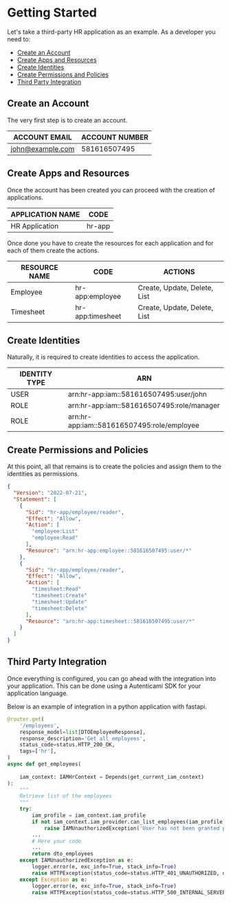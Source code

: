 # Getting Started

Let's take a third-party HR application as an example. As a developer you need to:

- [Create an Account](#create-an-account)
- [Create Apps and Resources](#create-apps-and-resources)
- [Create Identities](#create-identities)
- [Create Permissions and Policies](#create-permissions-and-policies)
- [Third Party Integration](#third-party-integration)

## Create an Account

The very first step is to create an account.

| ACCOUNT EMAIL    | ACCOUNT NUMBER |
|------------------|----------------|
| john@example.com | 581616507495   |

## Create Apps and Resources

Once the account has been created you can proceed with the creation of applications.

| APPLICATION NAME | CODE   |
|------------------|--------|
| HR Application   | hr-app |

Once done you have to create the resources for each application and for each of them create the actions.

| RESOURCE NAME | CODE             | ACTIONS                      |
|---------------|------------------|------------------------------|
| Employee      | hr-app:employee  | Create, Update, Delete, List |
| Timesheet     | hr-app:timesheet | Create, Update, Delete, List |

## Create Identities

Naturally, it is required to create identities to access the application.

| IDENTITY TYPE | ARN                                        |
|---------------|--------------------------------------------|
| USER          | arn:hr-app:iam::581616507495:user/john     |
| ROLE          | arn:hr-app:iam::581616507495:role/manager  |
| ROLE          | arn:hr-app:iam::581616507495:role/employee |

## Create Permissions and Policies

At this point, all that remains is to create the policies and assign them to the identities as permissions.

```json
{
  "Version": "2022-07-21",
  "Statement": [
    {
      "Sid": "hr-app/employee/reader",
      "Effect": "Allow",
      "Action": [
        "employee:List"
        "employee:Read"
      ],
      "Resource": "arn:hr-app:employee::581616507495:user/*"
    },
    {
      "Sid": "hr-app/employee/reader",
      "Effect": "Allow",
      "Action": [
        "timesheet:Read"
        "timesheet:Create"
        "timesheet:Update"
        "timesheet:Delete"
      ],
      "Resource": "arn:hr-app:timesheet::581616507495:user/*"
    }
  ]
}
```

## Third Party Integration

Once everything is configured, you can go ahead with the integration into your application. 
This can be done using a Autenticami SDK for your application language.

Below is an example of integration in a python application with fastapi.

```python
@router.get(
    '/employees',
    response_model=list[DTOEmployeeResponse],
    response_description='Get all employees',
    status_code=status.HTTP_200_OK,
    tags=['hr'],
)
async def get_employees(
   
    iam_context: IAMHrContext = Depends(get_current_iam_context)
):
    """
    Retrieve list of the employees
    """
    try:
        iam_profile = iam_context.iam_profile
        if not iam_context.iam_provider.can_list_employees(iam_profile):
            raise IAMUnauthorizedException('User has not been granted permissions to list employees')
        ...
        # Here your code
        ...
        return dto_employees
    except IAMUnauthorizedException as e:
        logger.error(e, exc_info=True, stack_info=True)
        raise HTTPException(status_code=status.HTTP_401_UNAUTHORIZED, detail=e.args[0])
    except Exception as e:
        logger.error(e, exc_info=True, stack_info=True)
        raise HTTPException(status_code=status.HTTP_500_INTERNAL_SERVER_ERROR, detail='Internal Server Error')
```
